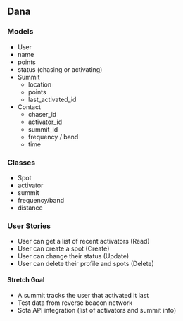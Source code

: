 ## Dana

### Models

* User
 * name
 * points
 * status (chasing or activating)
* Summit
  * location
  * points
  * last_activated_id
* Contact
  * chaser_id
  * activator_id
  * summit_id
  * frequency / band
  * time

### Classes

* Spot
 * activator
 * summit
 * frequency/band
 * distance

### User Stories

* User can get a list of recent activators (Read)
* User can create a spot (Create)
* User can change their status (Update)
* User can delete their profile and spots (Delete)

#### Stretch Goal

* A summit tracks the user that activated it last
* Test data from reverse beacon network
* Sota API integration (list of activators and summit info)
